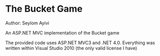 The Bucket Game
==========

Author: Seylom Ayivi

An ASP.NET MVC implementation of the Bucket game

The provided code uses ASP.NET MVC3 and .NET 4.0.
Everything was written within Visual Studio 2010 (the only valid license I have)
